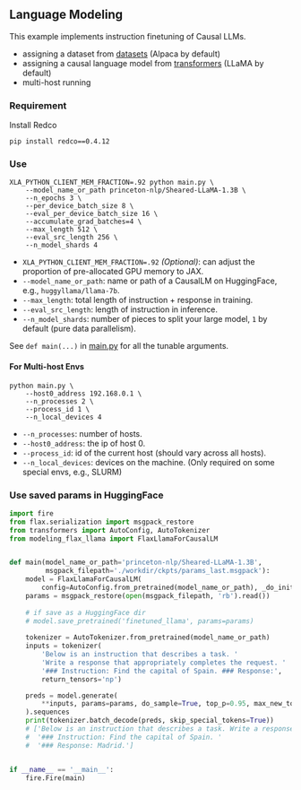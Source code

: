 ## Language Modeling

This example implements instruction finetuning of Causal LLMs.
* assigning a dataset from [datasets](https://github.com/huggingface/datasets) (Alpaca by default)
* assigning a causal language model from [transformers](https://github.com/huggingface/transformers) (LLaMA by default)
* multi-host running

### Requirement
Install Redco
```shell
pip install redco==0.4.12
```

### Use

```
XLA_PYTHON_CLIENT_MEM_FRACTION=.92 python main.py \
    --model_name_or_path princeton-nlp/Sheared-LLaMA-1.3B \
    --n_epochs 3 \
    --per_device_batch_size 8 \
    --eval_per_device_batch_size 16 \
    --accumulate_grad_batches=4 \
    --max_length 512 \
    --eval_src_length 256 \
    --n_model_shards 4 
```
* `XLA_PYTHON_CLIENT_MEM_FRACTION=.92` *(Optional)*: can adjust the proportion of pre-allocated GPU memory to JAX.
* `--model_name_or_path`: name or path of a CausalLM on HuggingFace, e.g., `huggyllama/llama-7b`.
* `--max_length`: total length of instruction + response in training. 
* `--eval_src_length`: length of instruction in inference.
* `--n_model_shards`: number of pieces to split your large model, `1` by default (pure data parallelism).

See `def main(...)` in [main.py](main.py) for all the tunable arguments. 

#### For Multi-host Envs
```
python main.py \
    --host0_address 192.168.0.1 \ 
    --n_processes 2 \
    --process_id 1 \
    --n_local_devices 4
```
* `--n_processes`: number of hosts.
* `--host0_address`: the ip of host 0.
* `--process_id`: id of the current host (should vary across all hosts).
* `--n_local_devices`: devices on the machine. (Only required on some special envs, e.g., SLURM) 


### Use saved params in HuggingFace 

```python
import fire
from flax.serialization import msgpack_restore
from transformers import AutoConfig, AutoTokenizer
from modeling_flax_llama import FlaxLlamaForCausalLM


def main(model_name_or_path='princeton-nlp/Sheared-LLaMA-1.3B',
         msgpack_filepath='./workdir/ckpts/params_last.msgpack'):
    model = FlaxLlamaForCausalLM(
        config=AutoConfig.from_pretrained(model_name_or_path), _do_init=False)
    params = msgpack_restore(open(msgpack_filepath, 'rb').read())
    
    # if save as a HuggingFace dir
    # model.save_pretrained('finetuned_llama', params=params)
    
    tokenizer = AutoTokenizer.from_pretrained(model_name_or_path)
    inputs = tokenizer(
        'Below is an instruction that describes a task. '
        'Write a response that appropriately completes the request. '
        '### Instruction: Find the capital of Spain. ### Response:',
        return_tensors='np')

    preds = model.generate(
        **inputs, params=params, do_sample=True, top_p=0.95, max_new_tokens=256
    ).sequences
    print(tokenizer.batch_decode(preds, skip_special_tokens=True))
    # ['Below is an instruction that describes a task. Write a response that appropriately completes the request. '
    #  '### Instruction: Find the capital of Spain. '
    #  '### Response: Madrid.']


if __name__ == '__main__':
    fire.Fire(main)
```